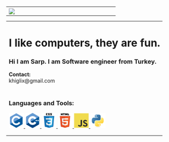 <table align="left">
  <tr>
    <th>
<img src="https://github.com/Higlix/Higlix/assets/109249128/5c0e3b31-e409-49ce-a7b3-f8e0ab79d85a" width="280" align="left"/>
      </th>
  </tr>
</table>



<table>
  <tr>
    <td>
      <h1 align="left">I like computers, they are fun.</h1>
      <h3 align="left">Hi I am Sarp. I am Software engineer from Turkey.</h3> 
      <p><strong>Contact:</strong><br>
      khiglix@gmail.com</p>
    </td>
  </tr>
  <tr>
    <td>
      <h3 align="left">Languages and Tools:</h3>
      <p align="left">
  <a href="https://www.cprogramming.com/" target="_blank" rel="noreferrer"> <img src="https://raw.githubusercontent.com/devicons/devicon/master/icons/c/c-original.svg" alt="c" width="40" height="40"/> </a> <a href="https://www.w3schools.com/cpp/" target="_blank" rel="noreferrer"> <img src="https://raw.githubusercontent.com/devicons/devicon/master/icons/cplusplus/cplusplus-original.svg" alt="cplusplus" width="40" height="40"/> </a> <a href="https://www.w3schools.com/css/" target="_blank" rel="noreferrer"> <img src="https://raw.githubusercontent.com/devicons/devicon/master/icons/css3/css3-original-wordmark.svg" alt="css3" width="40" height="40"/> </a> <a href="https://www.w3.org/html/" target="_blank" rel="noreferrer"> <img src="https://raw.githubusercontent.com/devicons/devicon/master/icons/html5/html5-original-wordmark.svg" alt="html5" width="40" height="40"/> </a> <a href="https://developer.mozilla.org/en-US/docs/Web/JavaScript" target="_blank" rel="noreferrer"> <img src="https://raw.githubusercontent.com/devicons/devicon/master/icons/javascript/javascript-original.svg" alt="javascript" width="40" height="40"/> </a> <a href="https://www.python.org" target="_blank" rel="noreferrer"> <img src="https://raw.githubusercontent.com/devicons/devicon/master/icons/python/python-original.svg" alt="python" width="40" height="40"/> </a> 
  </p>
  </td>
  </tr>
</table>

